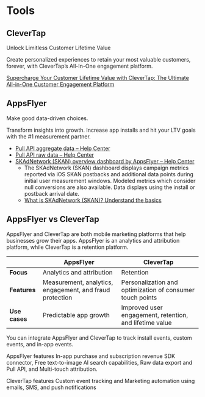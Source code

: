 # Tools

## CleverTap

Unlock Limitless Customer Lifetime Value

Create personalized experiences to retain your most valuable customers, forever, with CleverTap’s All-In-One engagement platform.

[Supercharge Your Customer Lifetime Value with CleverTap: The Ultimate All-in-One Customer Engagement Platform](https://clevertap.com/)

## AppsFlyer

Make good data-driven choices.

Transform insights into growth. Increase app installs and hit your LTV goals with the #1 measurement partner.

- [Pull API aggregate data – Help Center](https://support.appsflyer.com/hc/en-us/articles/207034346-Pull-API-aggregate-data)
- [Pull API raw data – Help Center](https://support.appsflyer.com/hc/en-us/articles/360007530258-Pull-API-raw-data)
- [SKAdNetwork (SKAN) overview dashboard by AppsFlyer – Help Center](https://support.appsflyer.com/hc/en-us/articles/360011307357-SKAdNetwork-SKAN-overview-dashboard-by-AppsFlyer)
	- The SKAdNetwork (SKAN) dashboard displays campaign metrics reported via iOS SKAN postbacks and additional data points during initial user measurement windows. Modeled metrics which consider null conversions are also available. Data displays using the install or postback arrival date.
	- [What is SKAdNetwork (SKAN)? Understand the basics](https://www.appsflyer.com/glossary/skadnetwork/)

## AppsFlyer vs CleverTap

AppsFlyer and CleverTap are both mobile marketing platforms that help businesses grow their apps. AppsFlyer is an analytics and attribution platform, while CleverTap is a retention platform.

|               | AppsFlyer                                                | CleverTap                                                 |
| ------------- | -------------------------------------------------------- | --------------------------------------------------------- |
| **Focus**     | Analytics and attribution                                | Retention                                                 |
| **Features**  | Measurement, analytics, engagement, and fraud protection | Personalization and optimization of consumer touch points |
| **Use cases** | Predictable app growth                                   | Improved user engagement, retention, and lifetime value   |

You can integrate AppsFlyer and CleverTap to track install events, custom events, and in-app events. 

AppsFlyer features In-app purchase and subscription revenue SDK connector, Free text-to-image AI search capabilities, Raw data export and Pull API, and Multi-touch attribution. 

CleverTap features Custom event tracking and Marketing automation using emails, SMS, and push notifications
